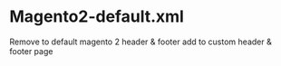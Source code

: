 # Magento2-default.xml
Remove to default magento 2 header &amp; footer add to custom header &amp; footer page
